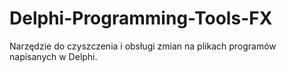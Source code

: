 # Delphi-Programming-Tools-FX
Narzędzie do czyszczenia i obsługi zmian na plikach programów napisanych w Delphi.
